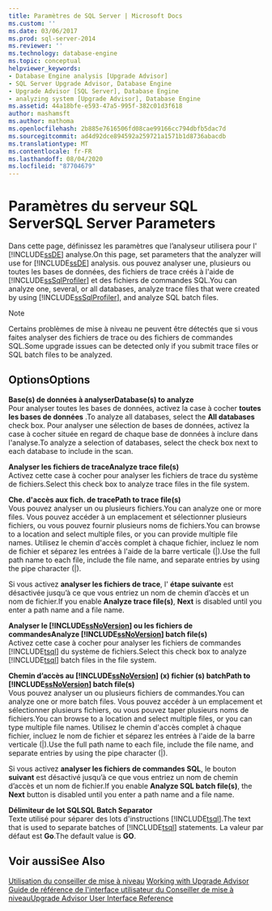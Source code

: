 ```yaml
---
title: Paramètres de SQL Server | Microsoft Docs
ms.custom: ''
ms.date: 03/06/2017
ms.prod: sql-server-2014
ms.reviewer: ''
ms.technology: database-engine
ms.topic: conceptual
helpviewer_keywords:
- Database Engine analysis [Upgrade Advisor]
- SQL Server Upgrade Advisor, Database Engine
- Upgrade Advisor [SQL Server], Database Engine
- analyzing system [Upgrade Advisor], Database Engine
ms.assetid: 44a18bfe-e593-47a5-995f-382c01d3f618
author: mashamsft
ms.author: mathoma
ms.openlocfilehash: 2b885e7616506fd08cae99166cc794dbfb5dac7d
ms.sourcegitcommit: ad4d92dce894592a259721a1571b1d8736abacdb
ms.translationtype: MT
ms.contentlocale: fr-FR
ms.lasthandoff: 08/04/2020
ms.locfileid: "87704679"
---
```

# <a name="sql-server-parameters"></a><span data-ttu-id="185be-102">Paramètres du serveur SQL Server</span><span class="sxs-lookup"><span data-stu-id="185be-102">SQL Server Parameters</span></span>
  <span data-ttu-id="185be-103">Dans cette page, définissez les paramètres que l’analyseur utilisera pour l' [!INCLUDE[ssDE](../../includes/ssde-md.md)] analyse.</span><span class="sxs-lookup"><span data-stu-id="185be-103">On this page, set parameters that the analyzer will use for [!INCLUDE[ssDE](../../includes/ssde-md.md)] analysis.</span></span> <span data-ttu-id="185be-104"> ous pouvez analyser une, plusieurs ou toutes les bases de données, des fichiers de trace créés à l'aide de [!INCLUDE[ssSqlProfiler](../../includes/sssqlprofiler-md.md)] et des fichiers de commandes SQL.</span><span class="sxs-lookup"><span data-stu-id="185be-104">You can analyze one, several, or all databases, analyze trace files that were created by using [!INCLUDE[ssSqlProfiler](../../includes/sssqlprofiler-md.md)], and analyze SQL batch files.</span></span>  
  
> [!NOTE]  
>  <span data-ttu-id="185be-105">Certains problèmes de mise à niveau ne peuvent être détectés que si vous faites analyser des fichiers de trace ou des fichiers de commandes SQL.</span><span class="sxs-lookup"><span data-stu-id="185be-105">Some upgrade issues can be detected only if you submit trace files or SQL batch files to be analyzed.</span></span>  
  
## <a name="options"></a><span data-ttu-id="185be-106">Options</span><span class="sxs-lookup"><span data-stu-id="185be-106">Options</span></span>  
 <span data-ttu-id="185be-107">**Base(s) de données à analyser**</span><span class="sxs-lookup"><span data-stu-id="185be-107">**Database(s) to analyze**</span></span>  
 <span data-ttu-id="185be-108">Pour analyser toutes les bases de données, activez la case à cocher **toutes les bases de données** .</span><span class="sxs-lookup"><span data-stu-id="185be-108">To analyze all databases, select the **All databases** check box.</span></span> <span data-ttu-id="185be-109">Pour analyser une sélection de bases de données, activez la case à cocher située en regard de chaque base de données à inclure dans l'analyse.</span><span class="sxs-lookup"><span data-stu-id="185be-109">To analyze a selection of databases, select the check box next to each database to include in the scan.</span></span>  
  
 <span data-ttu-id="185be-110">**Analyser les fichiers de trace**</span><span class="sxs-lookup"><span data-stu-id="185be-110">**Analyze trace file(s)**</span></span>  
 <span data-ttu-id="185be-111">Activez cette case à cocher pour analyser les fichiers de trace du système de fichiers.</span><span class="sxs-lookup"><span data-stu-id="185be-111">Select this check box to analyze trace files in the file system.</span></span>  
  
 <span data-ttu-id="185be-112">**Che. d'accès aux fich. de trace**</span><span class="sxs-lookup"><span data-stu-id="185be-112">**Path to trace file(s)**</span></span>  
 <span data-ttu-id="185be-113">Vous pouvez analyser un ou plusieurs fichiers.</span><span class="sxs-lookup"><span data-stu-id="185be-113">You can analyze one or more files.</span></span> <span data-ttu-id="185be-114">Vous pouvez accéder à un emplacement et sélectionner plusieurs fichiers, ou vous pouvez fournir plusieurs noms de fichiers.</span><span class="sxs-lookup"><span data-stu-id="185be-114">You can browse to a location and select multiple files, or you can provide multiple file names.</span></span> <span data-ttu-id="185be-115">Utilisez le chemin d'accès complet à chaque fichier, incluez le nom de fichier et séparez les entrées à l'aide de la barre verticale (|).</span><span class="sxs-lookup"><span data-stu-id="185be-115">Use the full path name to each file, include the file name, and separate entries by using the pipe character (|).</span></span>  
  
 <span data-ttu-id="185be-116">Si vous activez **analyser les fichiers de trace**, l' **étape suivante** est désactivée jusqu’à ce que vous entriez un nom de chemin d’accès et un nom de fichier.</span><span class="sxs-lookup"><span data-stu-id="185be-116">If you enable **Analyze trace file(s)**, **Next** is disabled until you enter a path name and a file name.</span></span>  
  
 <span data-ttu-id="185be-117">**Analyser le [!INCLUDE[ssNoVersion](../../includes/ssnoversion-md.md)] ou les fichiers de commandes**</span><span class="sxs-lookup"><span data-stu-id="185be-117">**Analyze [!INCLUDE[ssNoVersion](../../includes/ssnoversion-md.md)] batch file(s)**</span></span>  
 <span data-ttu-id="185be-118">Activez cette case à cocher pour analyser les fichiers de commandes [!INCLUDE[tsql](../../includes/tsql-md.md)] du système de fichiers.</span><span class="sxs-lookup"><span data-stu-id="185be-118">Select this check box to analyze [!INCLUDE[tsql](../../includes/tsql-md.md)] batch files in the file system.</span></span>  
  
 <span data-ttu-id="185be-119">**Chemin d’accès au [!INCLUDE[ssNoVersion](../../includes/ssnoversion-md.md)] (x) fichier (s) batch**</span><span class="sxs-lookup"><span data-stu-id="185be-119">**Path to [!INCLUDE[ssNoVersion](../../includes/ssnoversion-md.md)] batch file(s)**</span></span>  
 <span data-ttu-id="185be-120">Vous pouvez analyser un ou plusieurs fichiers de commandes.</span><span class="sxs-lookup"><span data-stu-id="185be-120">You can analyze one or more batch files.</span></span> <span data-ttu-id="185be-121">Vous pouvez accéder à un emplacement et sélectionner plusieurs fichiers, ou vous pouvez taper plusieurs noms de fichiers.</span><span class="sxs-lookup"><span data-stu-id="185be-121">You can browse to a location and select multiple files, or you can type multiple file names.</span></span> <span data-ttu-id="185be-122">Utilisez le chemin d'accès complet à chaque fichier, incluez le nom de fichier et séparez les entrées à l'aide de la barre verticale (|).</span><span class="sxs-lookup"><span data-stu-id="185be-122">Use the full path name to each file, include the file name, and separate entries by using the pipe character (|).</span></span>  
  
 <span data-ttu-id="185be-123">Si vous activez **analyser les fichiers de commandes SQL**, le bouton **suivant** est désactivé jusqu’à ce que vous entriez un nom de chemin d’accès et un nom de fichier.</span><span class="sxs-lookup"><span data-stu-id="185be-123">If you enable **Analyze SQL batch file(s)**, the **Next** button is disabled until you enter a path name and a file name.</span></span>  
  
 <span data-ttu-id="185be-124">**Délimiteur de lot SQL**</span><span class="sxs-lookup"><span data-stu-id="185be-124">**SQL Batch Separator**</span></span>  
 <span data-ttu-id="185be-125">Texte utilisé pour séparer des lots d'instructions [!INCLUDE[tsql](../../includes/tsql-md.md)].</span><span class="sxs-lookup"><span data-stu-id="185be-125">The text that is used to separate batches of [!INCLUDE[tsql](../../includes/tsql-md.md)] statements.</span></span> <span data-ttu-id="185be-126">La valeur par défaut est **Go**.</span><span class="sxs-lookup"><span data-stu-id="185be-126">The default value is **GO**.</span></span>  
  
## <a name="see-also"></a><span data-ttu-id="185be-127">Voir aussi</span><span class="sxs-lookup"><span data-stu-id="185be-127">See Also</span></span>  
 <span data-ttu-id="185be-128">[Utilisation du conseiller de mise à niveau](../../../2014/sql-server/install/working-with-upgrade-advisor.md) </span><span class="sxs-lookup"><span data-stu-id="185be-128">[Working with Upgrade Advisor](../../../2014/sql-server/install/working-with-upgrade-advisor.md) </span></span>  
 [<span data-ttu-id="185be-129">Guide de référence de l'interface utilisateur du Conseiller de mise à niveau</span><span class="sxs-lookup"><span data-stu-id="185be-129">Upgrade Advisor User Interface Reference</span></span>](../../../2014/sql-server/install/upgrade-advisor-user-interface-reference.md)  
  
  
